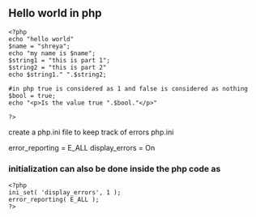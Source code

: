 ## Hello world in php
```
<?php 
echo "hello world"
$name = "shreya";
echo "my name is $name";
$string1 = "this is part 1";
$string2 = "this is part 2"
echo $string1." ".$string2;

#in php true is considered as 1 and false is considered as nothing
$bool = true;
echo "<p>Is the value true ".$bool."</p>"

?>
```
create a php.ini file to keep track of errors
php.ini

error_reporting = E_ALL
display_errors = On

### initialization can also be done inside the php code as

```
<?php 
ini_set( 'display_errors', 1 );
error_reporting( E_ALL );
?>
```
